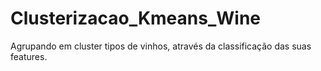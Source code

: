 # Clusterizacao_Kmeans_Wine
Agrupando em cluster tipos de vinhos, através da classificação das suas features.
